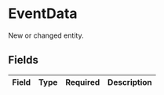 # EventData

New or changed entity.


## Fields

| Field       | Type        | Required    | Description |
| ----------- | ----------- | ----------- | ----------- |